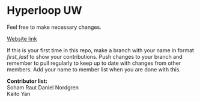 # Hyperloop UW

Feel free to make necessary changes.  

[Website link](https://www.uwhyperloop.com/)  

If this is your first time in this repo, make a branch with your name in format *first_last* to show your contributions. Push changes to your branch and remember to pull regularly to keep up to date with changes from other members. Add your name to member list when you are done with this.

**Contributor list:**   
Soham Raut
Daniel Nordgren  
Kaito Yan







